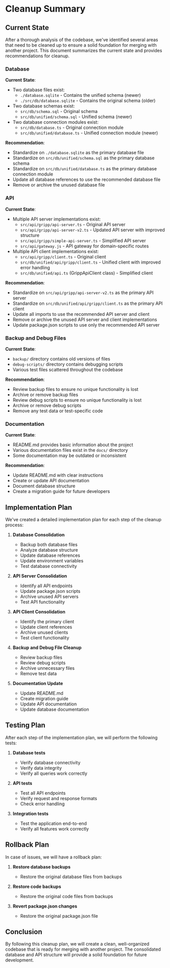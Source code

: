 # Cleanup Summary

## Current State

After a thorough analysis of the codebase, we've identified several areas that need to be cleaned up to ensure a solid foundation for merging with another project. This document summarizes the current state and provides recommendations for cleanup.

### Database

**Current State**:
- Two database files exist:
  - `./database.sqlite` - Contains the unified schema (newer)
  - `./src/db/database.sqlite` - Contains the original schema (older)
- Two database schemas exist:
  - `src/db/schema.sql` - Original schema
  - `src/db/unified/schema.sql` - Unified schema (newer)
- Two database connection modules exist:
  - `src/db/database.ts` - Original connection module
  - `src/db/unified/database.ts` - Unified connection module (newer)

**Recommendation**:
- Standardize on `./database.sqlite` as the primary database file
- Standardize on `src/db/unified/schema.sql` as the primary database schema
- Standardize on `src/db/unified/database.ts` as the primary database connection module
- Update all database references to use the recommended database file
- Remove or archive the unused database file

### API

**Current State**:
- Multiple API server implementations exist:
  - `src/api/gripp/api-server.ts` - Original API server
  - `src/api/gripp/api-server-v2.ts` - Updated API server with improved structure
  - `src/api/gripp/simple-api-server.ts` - Simplified API server
  - `src/api/gateway.js` - API gateway for domain-specific routes
- Multiple API client implementations exist:
  - `src/api/gripp/client.ts` - Original client
  - `src/db/unified/api/gripp/client.ts` - Unified client with improved error handling
  - `src/db/unified/api.ts` (GrippApiClient class) - Simplified client

**Recommendation**:
- Standardize on `src/api/gripp/api-server-v2.ts` as the primary API server
- Standardize on `src/db/unified/api/gripp/client.ts` as the primary API client
- Update all imports to use the recommended API server and client
- Remove or archive the unused API server and client implementations
- Update package.json scripts to use only the recommended API server

### Backup and Debug Files

**Current State**:
- `backup/` directory contains old versions of files
- `debug-scripts/` directory contains debugging scripts
- Various test files scattered throughout the codebase

**Recommendation**:
- Review backup files to ensure no unique functionality is lost
- Archive or remove backup files
- Review debug scripts to ensure no unique functionality is lost
- Archive or remove debug scripts
- Remove any test data or test-specific code

### Documentation

**Current State**:
- README.md provides basic information about the project
- Various documentation files exist in the `docs/` directory
- Some documentation may be outdated or inconsistent

**Recommendation**:
- Update README.md with clear instructions
- Create or update API documentation
- Document database structure
- Create a migration guide for future developers

## Implementation Plan

We've created a detailed implementation plan for each step of the cleanup process:

1. **Database Consolidation**
   - Backup both database files
   - Analyze database structure
   - Update database references
   - Update environment variables
   - Test database connectivity

2. **API Server Consolidation**
   - Identify all API endpoints
   - Update package.json scripts
   - Archive unused API servers
   - Test API functionality

3. **API Client Consolidation**
   - Identify the primary client
   - Update client references
   - Archive unused clients
   - Test client functionality

4. **Backup and Debug File Cleanup**
   - Review backup files
   - Review debug scripts
   - Archive unnecessary files
   - Remove test data

5. **Documentation Update**
   - Update README.md
   - Create migration guide
   - Update API documentation
   - Update database documentation

## Testing Plan

After each step of the implementation plan, we will perform the following tests:

1. **Database tests**
   - Verify database connectivity
   - Verify data integrity
   - Verify all queries work correctly

2. **API tests**
   - Test all API endpoints
   - Verify request and response formats
   - Check error handling

3. **Integration tests**
   - Test the application end-to-end
   - Verify all features work correctly

## Rollback Plan

In case of issues, we will have a rollback plan:

1. **Restore database backups**
   - Restore the original database files from backups

2. **Restore code backups**
   - Restore the original code files from backups

3. **Revert package.json changes**
   - Restore the original package.json file

## Conclusion

By following this cleanup plan, we will create a clean, well-organized codebase that is ready for merging with another project. The consolidated database and API structure will provide a solid foundation for future development.
